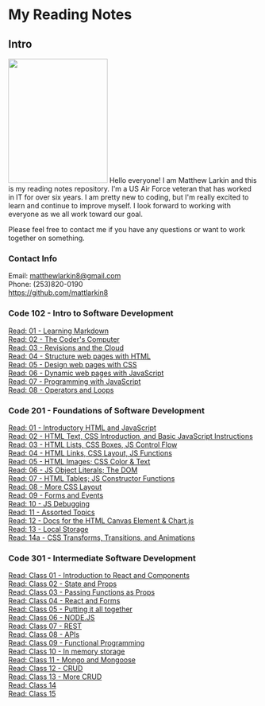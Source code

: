 # **My Reading Notes**

## **Intro**

<img src="https://user-images.githubusercontent.com/104344814/165158585-2c82acc3-4646-48fb-bfff-8ba10c0c8ea5.jpeg" width="200" height="250" />  
Hello everyone! I am Matthew Larkin and this is my reading notes repository. I'm a US Air Force veteran that has worked in IT for over six years. I am pretty new to coding, but I'm really excited to learn and continue to improve myself. I look forward to working with everyone as we all work toward our goal.

Please feel free to contact me if you have any questions or want to work together on something.

### **Contact Info**

Email: matthewlarkin8@gmail.com  
Phone: (253)820-0190  
<https://github.com/mattlarkin8>

### **Code 102 - Intro to Software Development**

[Read: 01 - Learning Markdown](102/Markdown.md)  
[Read: 02 - The Coder's Computer](102/Coder.md)  
[Read: 03 - Revisions and the Cloud](102/Cloud.md)  
[Read: 04 - Structure web pages with HTML](102/HTML.md)  
[Read: 05 - Design web pages with CSS](102/CSS.md)  
[Read: 06 - Dynamic web pages with JavaScript](102/JS.md)  
[Read: 07 - Programming with JavaScript](102/Functions.md)  
[Read: 08 - Operators and Loops](102/Loops.md)  

### **Code 201 - Foundations of Software Development**

[Read: 01 - Introductory HTML and JavaScript](201/class-01.md)  
[Read: 02 - HTML Text, CSS Introduction, and Basic JavaScript Instructions](201/class-02.md)  
[Read: 03 - HTML Lists, CSS Boxes, JS Control Flow](201/class-03.md)  
[Read: 04 - HTML Links, CSS Layout, JS Functions](201/class-04.md)  
[Read: 05 - HTML Images; CSS Color & Text](201/class-05.md)  
[Read: 06 - JS Object Literals; The DOM](201/class-06.md)  
[Read: 07 - HTML Tables; JS Constructor Functions](201/class-07.md)  
[Read: 08 - More CSS Layout](201/class-08.md)  
[Read: 09 - Forms and Events](201/class-09.md)  
[Read: 10 - JS Debugging](201/class-10.md)  
[Read: 11 - Assorted Topics](201/class-11.md)  
[Read: 12 - Docs for the HTML Canvas Element & Chart.js](201/class-12.md)  
[Read: 13 - Local Storage](201/class-13.md)  
[Read: 14a - CSS Transforms, Transitions, and Animations](201/class-14.md)

### **Code 301 - Intermediate Software Development**

[Read: Class 01 - Introduction to React and Components](301/class-01.md)  
[Read: Class 02 - State and Props](301/class-02.md)  
[Read: Class 03 - Passing Functions as Props](301/class-03.md)  
[Read: Class 04 - React and Forms](301/class-04.md)  
[Read: Class 05 - Putting it all together](301/class-05.md)  
[Read: Class 06 - NODE.JS](301/class-06.md)  
[Read: Class 07 - REST](301/class-07.md)  
[Read: Class 08 - APIs](301/class-08.md)  
[Read: Class 09 - Functional Programming](301/class-09.md)  
[Read: Class 10 - In memory storage](301/class-10.md)  
[Read: Class 11 - Mongo and Mongoose](301/class-11.md)  
[Read: Class 12 - CRUD](301/class-12.md)  
[Read: Class 13 - More CRUD](301/class-13.md)  
[Read: Class 14](301/class-14.md)  
[Read: Class 15](301/class-15.md)
